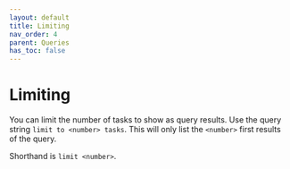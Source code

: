```yaml
---
layout: default
title: Limiting
nav_order: 4
parent: Queries
has_toc: false
---
```


# Limiting

You can limit the number of tasks to show as query results.
Use the query string `limit to <number> tasks`.
This will only list the `<number>` first results of the query.

Shorthand is `limit <number>`.
